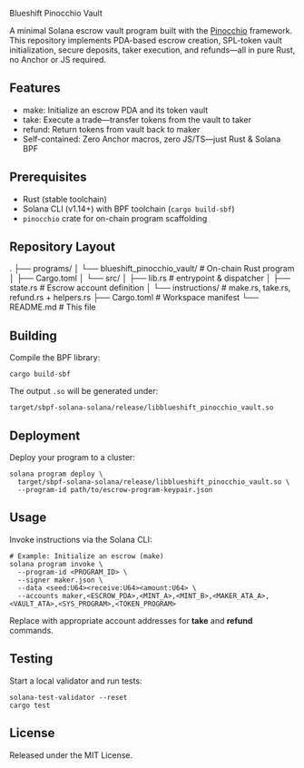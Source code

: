 Blueshift Pinocchio Vault

A minimal Solana escrow vault program built with the [Pinocchio](https://github.com/anza-xyz/pinocchio) framework.
This repository implements PDA-based escrow creation, SPL-token vault initialization, secure deposits, taker execution, and refunds—all in pure Rust, no Anchor or JS required.

Features
--------
- make: Initialize an escrow PDA and its token vault
- take: Execute a trade—transfer tokens from the vault to taker
- refund: Return tokens from vault back to maker
- Self-contained: Zero Anchor macros, zero JS/TS—just Rust & Solana BPF

Prerequisites
-------------
- Rust (stable toolchain)
- Solana CLI (v1.14+) with BPF toolchain (`cargo build-sbf`)
- `pinocchio` crate for on-chain program scaffolding

Repository Layout
----------------
.
├── programs/
│   └── blueshift_pinocchio_vault/    # On-chain Rust program
│       ├── Cargo.toml
│       └── src/
│           ├── lib.rs                # entrypoint & dispatcher
│           ├── state.rs              # Escrow account definition
│           └── instructions/         # make.rs, take.rs, refund.rs + helpers.rs
├── Cargo.toml                        # Workspace manifest
└── README.md                         # This file

Building
--------
Compile the BPF library:

```
cargo build-sbf
```

The output `.so` will be generated under:

```
target/sbpf-solana-solana/release/libblueshift_pinocchio_vault.so
```

Deployment
----------
Deploy your program to a cluster:

```
solana program deploy \
  target/sbpf-solana-solana/release/libblueshift_pinocchio_vault.so \
  --program-id path/to/escrow-program-keypair.json
```

Usage
-----
Invoke instructions via the Solana CLI:

```
# Example: Initialize an escrow (make)
solana program invoke \
  --program-id <PROGRAM_ID> \
  --signer maker.json \
  --data <seed:U64><receive:U64><amount:U64> \
  --accounts maker,<ESCROW_PDA>,<MINT_A>,<MINT_B>,<MAKER_ATA_A>,<VAULT_ATA>,<SYS_PROGRAM>,<TOKEN_PROGRAM>
```

Replace with appropriate account addresses for **take** and **refund** commands.

Testing
-------
Start a local validator and run tests:

```
solana-test-validator --reset
cargo test
```

License
-------
Released under the MIT License.
